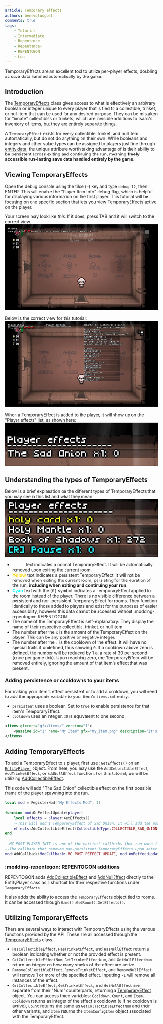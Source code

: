 ```yaml
---
article: Temporary effects
authors: benevolusgoat
comments: true
tags:
    - Tutorial
    - Intermediate
    - Repentance
    - Repentance+
    - REPENTOGON
    - Lua
---
```


TemporaryEffects are an excellent tool to utilize per-player effects, doubling as save data handled automatically by the game.

## Introduction
The [TemporaryEffects](https://wofsauge.github.io/IsaacDocs/rep/TemporaryEffects.html) class gives access to what is effectively an arbitrary boolean or integer unique to every player that is tied to a collectible, trinket, or null item that can be used for any desired purpose. They can be mistaken for "innate" collectibles or trinkets, which are invisible additions to Isaac's inventory of items, but they are entirely separate things.

A `TemporaryEffect` exists for every collectible, trinket, and null item automatically, but do not do anything on their own. While booleans and integers and other value types can be assigned to players just fine through [entity data](../concepts/entity_data.md), the unique attribute worth taking advantage of is their ability to be persistent across exiting and continuing the run, meaning **freely accessible run-lasting save data handled entirely by the game**.

## Viewing TemporaryEffects
Open the debug console using the tilde (`~`) key and type `debug 12`, then ENTER. This will enable the "Player Item Info" debug flag, which is helpful for displaying various information on the first player. This tutorial will be focusing on one specific section that lets you view TemporaryEffects active on the player.

Your screen may look like *this*. If it does, press TAB and it will switch to the correct view.<br>
![Incorrect debug 12 view](../assets/temporary_effects/debug_12_1.jpg)

Below is the correct view for this tutorial:<br>
![Correct debug 12 view](../assets/temporary_effects/debug_12_2.jpg)

When a TemporaryEffect is added to the player, it will show up on the "Player effects" list, as shown here:<br>
![Player effects view](../assets/temporary_effects/temp_effect_preview.jpg)

## Understanding the types of TemporaryEffects
Below is a brief explanation on the different types of TemporaryEffects that you may see in this list and what they mean.<br>
![Player effects list](../assets/temporary_effects/temp_effect_list.jpg)

- **<span style="color:rgba(255, 255, 255);">White</span>** text indicates a normal TemporaryEffect. It will be automatically removed upon exiting the current room.
- **<span style="color:rgba(255, 216, 0);">Yellow</span>** text indicates a persistent TemporaryEffect. It will not be removed when exiting the current room, persisting for the duration of the run, **including when exiting and continuing your run**.
- **<span style="color:rgba(0, 255, 255);">Cyan</span>** text with the `[R]` symbol indicates a TemporaryEffect applied to the room instead of the player. There is no visible difference between a persistent and non-persistent TemporaryEffect for rooms. They function identically to those added to players and exist for the purposes of easier accessibility, however this data cannot be accessed without :modding-repentogon: REPENTOGON.
- The name of the TemporaryEffect is self-explanatory: They display the name of their respective collectible, trinket, or null item.
- The number after the `x` is the amount of the TemporaryEffect on the player. This can be any positive or negative integer.
- The number after the `:` is the cooldown of the effect. It will have no special traits if undefined, thus showing `0`. If a cooldown above zero is defined, the number will be reduced by 1 at a rate of 30 per second (once per game tick). Upon reaching zero, the TemporaryEffect will be removed entirely, ignoring the amount of that item's effect that was present.

### Adding persistence or cooldowns to your items
For making your item's effect persistent or to add a cooldown, you will need to add the appropriate variable to your item's `items.xml` entry.

- `persistent` uses a boolean. Set to `true` to enable persistence for that item's TemporaryEffect.
- `cooldown` uses an integer. `30` is equivalent to one second.

```XML
<items gfxroot="gfx/items/" version="1">
	<passive id="1" name="My Item" gfx="my_item.png" description="It's my item!" persistent="true" cooldown="30" quality="0" />
</items>
```

## Adding TemporaryEffects
To add a TemporaryEffect to a player, first use `:GetEffects()` on an [`EntityPlayer`](https://wofsauge.github.io/IsaacDocs/rep/EntityPlayer.html) object. From here, you may use the `AddCollectibleEffect`, `AddTrinketEffect`, or `AddNullEffect` function. For this tutorial, we will be utilizing [AddCollectibleEffect](https://wofsauge.github.io/IsaacDocs/rep/TemporaryEffects.html#addcollectibleeffect).

This code will add "The Sad Onion" collectible effect on the first possible frame of the player spawning into the run.
```Lua
local mod = RegisterMod("My Effects Mod", 1)

function mod:OnPeffectUpdate(player)
	local effects = player:GetEffects()
	--This will add 1 TemporaryEffect of Sad Onion. It will add the associated costume by default while the game manually accounts for increasing your tears stat if you have the effect.
	effects:AddCollectibleEffect(CollectibleType.COLLECTIBLE_SAD_ONION)
end

--MC_POST_PLAYER_INIT is one of the earliest callbacks that run when first starting or continuing a run, so most others run after it.
--The callback that removes non-persistent TemporaryEffects upon entering a new room is one of them, meaning we must add it afterwards.
mod:AddCallback(ModCallbacks.MC_POST_PEFFECT_UPDATE, mod.OnPeffectUpdate)
```

### :modding-repentogon: REPENTOGON additions

REPENTOGON adds [AddCollectibleEffect](https://repentogon.com/EntityPlayer.html#addcollectibleeffect) and [AddNullEffect](https://repentogon.com/EntityPlayer.html#addnulleffect) directly to the EntityPlayer class as a shortcut for their respective functions under `TemporaryEffects`.

It also adds the ability to access the `TemporaryEffects` object tied to rooms. It can be accessed through `Game():GetRoom():GetEffects()`.

## Utilizing TemporaryEffects
There are several ways to interact with TemporaryEffects using the various functions provided by the API. These are all accessed through the [TemporaryEffects](https://wofsauge.github.io/IsaacDocs/rep/TemporaryEffects.html) class.

- `HasCollectibleEffect`, `HasTrinketEffect`, and `HasNullEffect` return a boolean indicating whether or not the provided effect is present.
- `GetCollectibleEffectNum`, `GetTrinketEffectNum`, and `GetNullEffectNum` return an integer on how many stacks of the effect are active.
- `RemoveCollectibleEffect`, `RemoveTrinketEffect`, and `RemoveNullEffect` will remove 1 or more of the specified effect. Inputting `-1` will remove all instances of the effect.
- `GetCollectibleEffect`, `GetTrinketEffect`, and `GetNullEffect` are separate from their "Num" counterparts, returning a [TemporaryEffect](https://wofsauge.github.io/IsaacDocs/rep/TemporaryEffect.html) object. You can access three variables: `Cooldown`, `Count`, and `Item`. `Cooldown` returns an integer of the effect's cooldown (`0` if no cooldown is active), `Count` returns the same as `GetCollectibleEffectNum` and their other variants, and `Item` returns the `ItemConfigItem` object associated with the TemporaryEffect.
